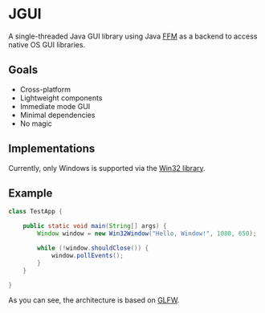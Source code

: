 # JGUI
A single-threaded Java GUI library using Java [FFM](https://docs.oracle.com/en/java/javase/23/core/foreign-function-and-memory-api.html) as a backend to access native OS GUI libraries.
## Goals
- Cross-platform
- Lightweight components
- Immediate mode GUI
- Minimal dependencies
- No magic
## Implementations
Currently, only Windows is supported via the [Win32 library](https://nl.wikipedia.org/wiki/Windows_API).
## Example
```Java
class TestApp {

    public static void main(String[] args) {
        Window window = new Win32Window("Hello, Window!", 1080, 650);

        while (!window.shouldClose()) {
            window.pollEvents();
        }
    }

}
````
As you can see, the architecture is based on [GLFW](https://www.glfw.org/).

